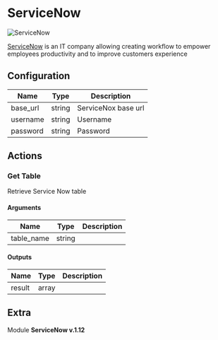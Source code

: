 # ServiceNow


![ServiceNow](/assets/playbooks/library/servicenow.png)


[ServiceNow](https://www.servicenow.com/) is an IT company allowing creating workflow to empower employees productivity and to improve customers experience

## Configuration



| Name      |  Type   |  Description  |
| --------- | ------- | --------------------------- |
| base_url | string | ServiceNox base url |
| username | string | Username |
| password | string | Password |








## Actions

### Get Table

Retrieve Service Now table



#### Arguments

| Name      |  Type   |  Description  |
| --------- | ------- | --------------------------- |
| table_name | string |  |






#### Outputs
| Name      |  Type   |  Description  |
| --------- | ------- | --------------------------- |
| result | array |  |












## Extra

Module **ServiceNow v.1.12**